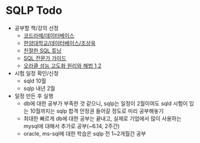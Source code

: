# SQLP Todo

- 공부할 책/강의 선정
  - [코드라떼/데이터베이스](https://www.codelatte.io/courses/database_basic)
  - [한양대학교/데이터베이스/조상욱](http://www.kocw.net/home/cview.do?cid=4da6e418064cf931)
  - [친절한 SQL 튜닝](https://www.yes24.com/Product/Goods/61254539)
  - [SQL 전문가 가이드](https://product.kyobobook.co.kr/detail/S000001399869)
  - [오라클 성능 고도화 원리와 해법 1,2](https://product.kyobobook.co.kr/detail/S000061696047)
- 시험 일정 확인/신청
  - sqld 10월
  - sqlp 내년 2월
- 일정 만든 후 실행
  - db에 대한 공부가 부족한 것 같으니, sqlp는 일정이 2월이여도 sqld 시험이 있는 10월까지는 sqlp 합격 안정권 들어갈 정도로 미리 공부해놓기
  - 최대한 빠르게 db에 대한 공부는 끝내고, 실제로 기업에서 많이 사용하는 mysql에 대해서 추가로 공부(~6.14, 2주간)
  - oracle, ms-sql에 대한 학습은 sqlp 전 1~2개월간 공부
